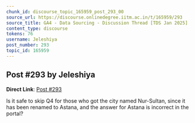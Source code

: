 ```yaml
---
chunk_id: discourse_topic_165959_post_293_00
source_url: https://discourse.onlinedegree.iitm.ac.in/t/165959/293
source_title: GA4 - Data Sourcing - Discussion Thread [TDS Jan 2025]
content_type: discourse
tokens: 76
username: Jeleshiya
post_number: 293
topic_id: 165959
---
```


## Post #293 by Jeleshiya

**Direct Link**: [Post #293](https://discourse.onlinedegree.iitm.ac.in/t/165959/293)

Is it safe to skip Q4 for those who got the city named Nur-Sultan, since it has been renamed to Astana, and the answer for Astana is incorrect in the portal?
